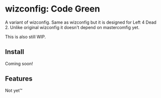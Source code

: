 # wizconfig: Code Green
A variant of wizconfig. Same as wizconfig but it is designed for Left 4 Dead 2. Unlike original wizconfig it doesn't depend on mastercomfig yet.

This is also still WIP.

## Install
Coming soon!

## Features
Not yet™️
